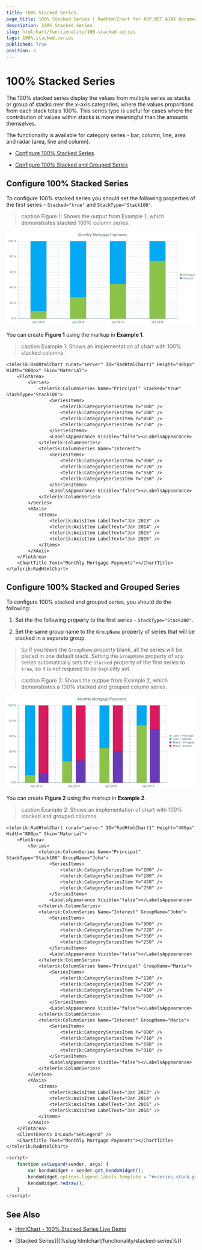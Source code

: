 ```yaml
---
title: 100% Stacked Series
page_title: 100% Stacked Series | RadHtmlChart for ASP.NET AJAX Documentation
description: 100% Stacked Series
slug: htmlchart/functionality/100-stacked-series
tags: 100%,stacked,series
published: True
position: 6
---
```


# 100% Stacked Series

The 100% stacked series display the values from multiple series as stacks or group of stacks over the x-axis categories, where the values proportions from each stack totals 100%. This series type is useful for cases where the contribution of values within stacks is more meaningful than the amounts themselves.

The functionality is available for category series - bar, column, line, area and radar (area, line and column).

 * [Configure 100% Stacked Series](#configure-100-stacked-series)
 
 * [Configure 100% Stacked and Grouped Series](#configure-100-stacked-and-grouped-series)

## Configure 100% Stacked Series

To configure 100% stacked series you should set the following properties of the first series - `Stacked="true"` and `StackType="Stack100"`.

>caption Figure 1: Shows the output from Example 1, which demonstrates stacked 100% column series.

![htmlchart-stacked-100-column-series](images/htmlchart-stacked-100-column-series.png)

You can create **Figure 1** using the markup in **Example 1**.

>caption Example 1: Shows an implementation of chart with 100% stacked columns.

````ASP.NET
<telerik:RadHtmlChart runat="server" ID="RadHtmlChart1" Height="400px" Width="800px" Skin="Material">
	<PlotArea>
		<Series>
			<telerik:ColumnSeries Name="Principal" Stacked="true" StackType="Stack100">
				<SeriesItems>
					<telerik:CategorySeriesItem Y="100" />
					<telerik:CategorySeriesItem Y="280" />
					<telerik:CategorySeriesItem Y="450" />
					<telerik:CategorySeriesItem Y="750" />
				</SeriesItems>
				<LabelsAppearance Visible="false"></LabelsAppearance>
			</telerik:ColumnSeries>
			<telerik:ColumnSeries Name="Interest">
				<SeriesItems>
					<telerik:CategorySeriesItem Y="900" />
					<telerik:CategorySeriesItem Y="720" />
					<telerik:CategorySeriesItem Y="550" />
					<telerik:CategorySeriesItem Y="250" />
				</SeriesItems>
				<LabelsAppearance Visible="false"></LabelsAppearance>
			</telerik:ColumnSeries>
		</Series>
		<XAxis>
			<Items>
				<telerik:AxisItem LabelText="Jan 2013" />
				<telerik:AxisItem LabelText="Jan 2014" />
				<telerik:AxisItem LabelText="Jan 2015" />
				<telerik:AxisItem LabelText="Jan 2016" />
			</Items>
		</XAxis>
	</PlotArea>
	<ChartTitle Text="Monthly Mortgage Payments"></ChartTitle>
</telerik:RadHtmlChart>
````

## Configure 100% Stacked and Grouped Series

To configure 100% stacked and grouped series, you should do the following:

1. Set the the following property to the first series - `StackType="Stack100"`.

1. Set the same group name to the `GroupName` property of series that will be stacked in a separate group. 

>tip If you leave the `GroupName` property blank, all the series will be placed in one default stack. 
Setting the `GroupName` property of any series automatically sets the `Stacked` property of the first series to `true`, so it is not required to be explicitly set.

>caption Figure 2: Shows the outpue from Example 2, which demonstrates a 100% stacked and grouped column series.

![htmlchart-100-stacked-and-grouped-column-series](images/htmlchart-100-stacked-and-grouped-column-series.png)

You can create **Figure 2** using the markup in **Example 2**.

>caption Example 2: Shows an implementation of chart with 100% stacked and grouped columns.

````ASP.NET
<telerik:RadHtmlChart runat="server" ID="RadHtmlChart1" Height="400px" Width="800px" Skin="Material">
	<PlotArea>
		<Series>
			<telerik:ColumnSeries Name="Principal" StackType="Stack100" GroupName="John">
				<SeriesItems>
					<telerik:CategorySeriesItem Y="100" />
					<telerik:CategorySeriesItem Y="280" />
					<telerik:CategorySeriesItem Y="450" />
					<telerik:CategorySeriesItem Y="750" />
				</SeriesItems>
				<LabelsAppearance Visible="false"></LabelsAppearance>
			</telerik:ColumnSeries>
			<telerik:ColumnSeries Name="Interest" GroupName="John">
				<SeriesItems>
					<telerik:CategorySeriesItem Y="900" />
					<telerik:CategorySeriesItem Y="720" />
					<telerik:CategorySeriesItem Y="550" />
					<telerik:CategorySeriesItem Y="250" />
				</SeriesItems>
				<LabelsAppearance Visible="false"></LabelsAppearance>
			</telerik:ColumnSeries>
			<telerik:ColumnSeries Name="Principal" GroupName="Maria">
				<SeriesItems>
					<telerik:CategorySeriesItem Y="120" />
					<telerik:CategorySeriesItem Y="290" />
					<telerik:CategorySeriesItem Y="410" />
					<telerik:CategorySeriesItem Y="690" />
				</SeriesItems>
				<LabelsAppearance Visible="false"></LabelsAppearance>
			</telerik:ColumnSeries>
			<telerik:ColumnSeries Name="Interest" GroupName="Maria">
				<SeriesItems>
					<telerik:CategorySeriesItem Y="880" />
					<telerik:CategorySeriesItem Y="710" />
					<telerik:CategorySeriesItem Y="590" />
					<telerik:CategorySeriesItem Y="310" />
				</SeriesItems>
				<LabelsAppearance Visible="false"></LabelsAppearance>
			</telerik:ColumnSeries>
		</Series>
		<XAxis>
			<Items>
				<telerik:AxisItem LabelText="Jan 2013" />
				<telerik:AxisItem LabelText="Jan 2014" />
				<telerik:AxisItem LabelText="Jan 2015" />
				<telerik:AxisItem LabelText="Jan 2016" />
			</Items>
		</XAxis>
	</PlotArea>
	<ClientEvents OnLoad="setLegend" />
	<ChartTitle Text="Monthly Mortgage Payments"></ChartTitle>
</telerik:RadHtmlChart>
````

````JavaScript
<script>
	function setLegend(sender, args) {
		var kendoWidget = sender.get_kendoWidget();
		kendoWidget.options.legend.labels.template = "#=series.stack.group# - #=text#";
		kendoWidget.redraw();
	}
</script>
````


## See Also

 * [HtmlChart - 100% Stacked Series Live Demo](http://demos.telerik.com/aspnet-ajax/htmlchart/examples/functionality/100-stacked-series/defaultcs.aspx)

 * [Stacked Series]({%slug htmlchart/functionality/stacked-series%})


